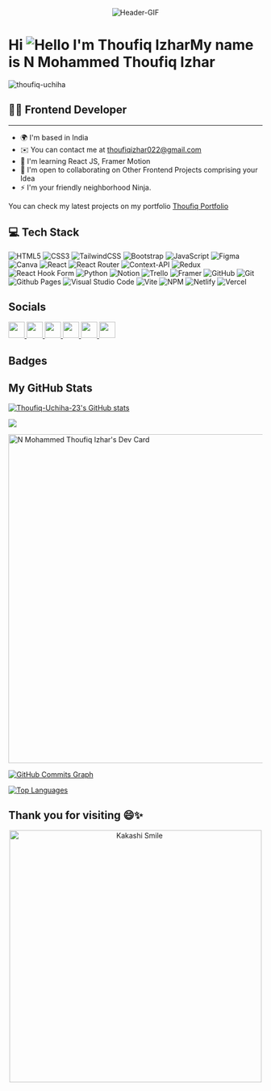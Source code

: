 <p align="center"><img src="https://preview.redd.it/9c7lhx7ijif11.gif?width=500&auto=webp&s=0b0ca22a5e642e5efe9cb96ffabd211ae5f7179c" alt="Header-GIF"></p>

Hi ![Hello I'm Thoufiq Izhar](https://user-images.githubusercontent.com/18350557/176309783-0785949b-9127-417c-8b55-ab5a4333674e.gif)My name is N Mohammed Thoufiq Izhar
================================================================================================================================================

<p align="left"> <img src="https://komarev.com/ghpvc/?username=thoufiq-uchiha&label=Profile%20views&color=0e75b6&style=for-the-badge" alt="thoufiq-uchiha" /> </p>

## 🧑‍💻 Frontend Developer
------------------

* 🌍  I'm based in India
* ✉️  You can contact me at [thoufiqizhar022@gmail.com](mailto:thoufiqizhar022@gmail.com)
* 🧠  I'm learning React JS, Framer Motion
* 🤝  I'm open to collaborating on Other Frontend Projects comprising your Idea
* ⚡  I'm your friendly neighborhood Ninja.

You can check my latest projects on my portfolio [Thoufiq Portfolio](https://thoufiq-coder.vercel.app/)

## 💻 Tech Stack

![HTML5](https://img.shields.io/badge/html5-%23E34F26.svg?style=for-the-badge&logo=html5&logoColor=white)
![CSS3](https://img.shields.io/badge/css3-%231572B6.svg?style=for-the-badge&logo=css3&logoColor=white)
![TailwindCSS](https://img.shields.io/badge/tailwindcss-%2338B2AC.svg?style=for-the-badge&logo=tailwind-css&logoColor=white)
![Bootstrap](https://img.shields.io/badge/bootstrap-%238511FA.svg?style=for-the-badge&logo=bootstrap&logoColor=white)
![JavaScript](https://img.shields.io/badge/javascript-%23323330.svg?style=for-the-badge&logo=javascript&logoColor=%23F7DF1E)
![Figma](https://img.shields.io/badge/figma-%23F24E1E.svg?style=for-the-badge&logo=figma&logoColor=white)
![Canva](https://img.shields.io/badge/Canva-%2300C4CC.svg?style=for-the-badge&logo=Canva&logoColor=white)
![React](https://img.shields.io/badge/react-%2320232a.svg?style=for-the-badge&logo=react&logoColor=%2361DAFB)
![React Router](https://img.shields.io/badge/React_Router-CA4245?style=for-the-badge&logo=react-router&logoColor=white)
![Context-API](https://img.shields.io/badge/Context--Api-000000?style=for-the-badge&logo=react)
![Redux](https://img.shields.io/badge/redux-%23593d88.svg?style=for-the-badge&logo=redux&logoColor=white)
![React Hook Form](https://img.shields.io/badge/React%20Hook%20Form-%23EC5990.svg?style=for-the-badge&logo=reacthookform&logoColor=white)
![Python](https://img.shields.io/badge/python-3670A0?style=for-the-badge&logo=python&logoColor=ffdd54)
![Notion](https://img.shields.io/badge/Notion-%23000000.svg?style=for-the-badge&logo=notion&logoColor=white)
![Trello](https://img.shields.io/badge/Trello-%23026AA7.svg?style=for-the-badge&logo=Trello&logoColor=white)
![Framer](https://img.shields.io/badge/Framer-black?style=for-the-badge&logo=framer&logoColor=blue)
![GitHub](https://img.shields.io/badge/github-%23121011.svg?style=for-the-badge&logo=github&logoColor=white)
![Git](https://img.shields.io/badge/git-%23F05033.svg?style=for-the-badge&logo=git&logoColor=white)
![Github Pages](https://img.shields.io/badge/github%20pages-121013?style=for-the-badge&logo=github&logoColor=white)
![Visual Studio Code](https://img.shields.io/badge/Visual%20Studio%20Code-0078d7.svg?style=for-the-badge&logo=visual-studio-code&logoColor=white)
![Vite](https://img.shields.io/badge/vite-%23646CFF.svg?style=for-the-badge&logo=vite&logoColor=white)
![NPM](https://img.shields.io/badge/NPM-%23CB3837.svg?style=for-the-badge&logo=npm&logoColor=white)
![Netlify](https://img.shields.io/badge/netlify-%23000000.svg?style=for-the-badge&logo=netlify&logoColor=#00C7B7)
![Vercel](https://img.shields.io/badge/vercel-%23000000.svg?style=for-the-badge&logo=vercel&logoColor=white)

## Socials

<p align="left">
  <a href="https://www.codepen.io/THOUFIQ-IZHAR" target="_blank" rel="noreferrer"> <picture> <source media="(prefers-color-scheme: light)" srcset="https://raw.githubusercontent.com/danielcranney/readme-generator/main/public/icons/socials/codepen-dark.svg" /> <source media="(prefers-color-scheme: light)" srcset="https://raw.githubusercontent.com/danielcranney/readme-generator/main/public/icons/socials/codepen.svg" /> <img src="https://raw.githubusercontent.com/danielcranney/readme-generator/main/public/icons/socials/codepen.svg" width="32" height="32" /> </picture> </a> 
  <a href="https://discord.com/users/gokuthoufiq" target="_blank" rel="noreferrer"> <picture> <source media="(prefers-color-scheme: dark)" srcset="undefined" /> <source media="(prefers-color-scheme: light)" srcset="https://raw.githubusercontent.com/danielcranney/readme-generator/main/public/icons/socials/discord.svg" /> <img src="https://raw.githubusercontent.com/danielcranney/readme-generator/main/public/icons/socials/discord.svg" width="32" height="32" /> </picture> </a> 
  <a href="https://www.github.com/Thoufiq-Uchiha-23" target="_blank" rel="noreferrer"> <picture> <source media="(prefers-color-scheme: light)" srcset="https://raw.githubusercontent.com/danielcranney/readme-generator/main/public/icons/socials/github-dark.svg" /> <source media="(prefers-color-scheme: light)" srcset="https://raw.githubusercontent.com/danielcranney/readme-generator/main/public/icons/socials/github.svg" /> <img src="https://raw.githubusercontent.com/danielcranney/readme-generator/main/public/icons/socials/github.svg" width="32" height="32" /> </picture> </a>
  <a href="https://thoufiqizhar23.hashnode.dev" target="_blank" rel="noreferrer"> <picture> <source media="(prefers-color-scheme: dark)" srcset="undefined" /> <source media="(prefers-color-scheme: light)" srcset="https://raw.githubusercontent.com/danielcranney/readme-generator/main/public/icons/socials/hashnode.svg" /> <img src="https://raw.githubusercontent.com/danielcranney/readme-generator/main/public/icons/socials/hashnode.svg" width="32" height="32" /> </picture> </a>
 <a href="https://www.dev.to/thoufiqizhar7" target="_blank" rel="noreferrer"> <picture> <source media="(prefers-color-scheme: light)" srcset="https://raw.githubusercontent.com/danielcranney/readme-generator/main/public/icons/socials/devdotto-dark.svg" /> <source media="(prefers-color-scheme: light)" srcset="https://raw.githubusercontent.com/danielcranney/readme-generator/main/public/icons/socials/devdotto.svg" /> <img src="https://raw.githubusercontent.com/danielcranney/readme-generator/main/public/icons/socials/devdotto.svg" width="32" height="32" /> </picture> </a> <a href="http://www.medium.com/@thoufiqizhar022" target="_blank" rel="noreferrer"> <picture> <source media="(prefers-color-scheme: light)" srcset="https://raw.githubusercontent.com/danielcranney/readme-generator/main/public/icons/socials/medium-dark.svg" /> <source media="(prefers-color-scheme: light)" srcset="https://raw.githubusercontent.com/danielcranney/readme-generator/main/public/icons/socials/medium.svg" /> <img src="https://raw.githubusercontent.com/danielcranney/readme-generator/main/public/icons/socials/medium.svg" width="32" height="32" /> </picture> </a>
</p>

## Badges

## My GitHub Stats</b>

<a href="http://www.github.com/Thoufiq-Uchiha-23"><img src="https://github-readme-stats.vercel.app/api?username=Thoufiq-Uchiha-23&show_icons=true&hide=&count_private=true&title_color=facc15&text_color=3382ed&icon_color=ef4444&bg_color=0f172a&hide_border=true&show_icons=true" alt="Thoufiq-Uchiha-23's GitHub stats" /></a>

<a href="http://www.github.com/Thoufiq-Uchiha-23"><img src="https://github-readme-streak-stats.herokuapp.com/?user=Thoufiq-Uchiha-23&stroke=3382ed&background=0f172a&ring=facc15&fire=facc15&currStreakNum=3382ed&currStreakLabel=facc15&sideNums=3382ed&sideLabels=3382ed&dates=3382ed&hide_border=true" /></a>

<a href="https://app.daily.dev/nmohammedthoufiqizhar"><img src="https://api.daily.dev/devcards/v2/TM7C6coyZFZVseZ59Snqv.png?r=thi&type=wide" width="652" alt="N Mohammed Thoufiq Izhar's Dev Card"/></a>

<a href="http://www.github.com/Thoufiq-Uchiha-23"><img src="https://github-readme-activity-graph.cyclic.app/graph?username=Thoufiq-Uchiha-23&bg_color=0f172a&color=3382ed&line=ef4444&point=3382ed&area_color=0f172a&area=true&hide_border=true&custom_title=GitHub%20Commits%20Graph" alt="GitHub Commits Graph" /></a>

<a href="https://github.com/Thoufiq-Uchiha-23" align="left"><img src="https://github-readme-stats.vercel.app/api/top-langs/?username=Thoufiq-Uchiha-23&langs_count=10&title_color=facc15&text_color=3382ed&icon_color=ef4444&bg_color=0f172a&hide_border=true&locale=en&custom_title=Top%20%Languages" alt="Top Languages" /></a>

## Thank you for visiting 😄✨
<p align="center"><img src="https://gifdb.com/images/thumbnail/kakashi-hatake-anime-bye-bye-vv4xg0yxihvsb76h.gif" alt="Kakashi Smile" width="500"></p>
